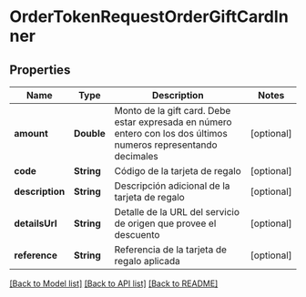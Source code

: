 # OrderTokenRequestOrderGiftCardInner

## Properties
Name | Type | Description | Notes
------------ | ------------- | ------------- | -------------
**amount** | **Double** | Monto de la gift card. Debe estar expresada en número entero con los dos últimos numeros representando decimales | [optional] 
**code** | **String** | Código de la tarjeta de regalo | [optional] 
**description** | **String** | Descripción adicional de la tarjeta de regalo | [optional] 
**detailsUrl** | **String** | Detalle de la URL del servicio de origen que provee el descuento | [optional] 
**reference** | **String** | Referencia de la tarjeta de regalo aplicada | [optional] 

[[Back to Model list]](../README.md#documentation-for-models) [[Back to API list]](../README.md#documentation-for-api-endpoints) [[Back to README]](../README.md)


